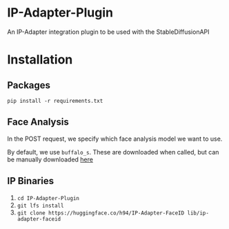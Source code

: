 # IP-Adapter-Plugin
An IP-Adapter integration plugin to be used with the StableDiffusionAPI

# Installation
## Packages
`pip install -r requirements.txt`

## Face Analysis
In the POST request, we specify which face analysis model we want to use.

By default, we use `buffalo_s`.  These are downloaded when called, but can be manually downloaded [here](https://github.com/deepinsight/insightface/releases/)

## IP Binaries
1. `cd IP-Adapter-Plugin`
2. `git lfs install`
3. `git clone https://huggingface.co/h94/IP-Adapter-FaceID lib/ip-adapter-faceid`
